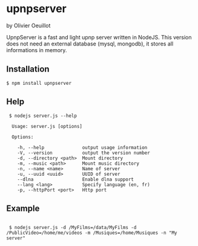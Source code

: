 # upnpserver

by Olivier Oeuillot

UpnpServer is a fast and light upnp server written in NodeJS.
This version does not need an external database (mysql, mongodb), it stores all informations in memory.


## Installation

    $ npm install upnpserver

## Help

```
 $ nodejs server.js --help

  Usage: server.js [options]

  Options:

    -h, --help              output usage information
    -V, --version           output the version number
    -d, --directory <path>  Mount directory
    -m, --music <path>      Mount music directory
    -n, --name <name>       Name of server
    -u, --uuid <uuid>       UUID of server
    --dlna                  Enable dlna support
    --lang <lang>           Specify language (en, fr)
    -p, --httpPort <port>   Http port

```

## Example

```  

 $ nodejs server.js -d /MyFilms=/data/MyFilms -d /PublicVideo=/home/me/videos -m /Musiques=/home/Musiques -n "My server" 

 ```
 